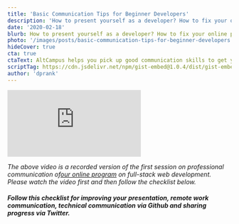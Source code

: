 ```yaml
---
title: 'Basic Communication Tips for Beginner Developers'
description: 'How to present yourself as a developer? How to fix your online presence? Basic remote working communication tips for software developers.'
date: '2020-02-18'
blurb: How to present yourself as a developer? How to fix your online presence? Basic remote working communication tips for software developers.
photo: '/images/posts/basic-communication-tips-for-beginner-developers.png'
hideCover: true
cta: true
ctaText: AltCampus helps you pick up good communication skills to get you good, first job as a software developer.  🙌
scriptTag: https://cdn.jsdelivr.net/npm/gist-embed@1.0.4/dist/gist-embed.min.js
author: 'dprank'
---
```


<div className="video-container">
  <iframe className="video" title="Basic communication tips for beginner developers - How to present yourself as a developer? How to fix your online presence? Basic remote working communication tips for software developers. AltCampus school." src="https://www.youtube.com/embed/-wbR9af83FM" frameborder="0" allow="accelerometer; autoplay; clipboard-write; encrypted-media; gyroscope; picture-in-picture" allowfullscreen></iframe>
</div>

_The above video is a recorded version of the first session on professional communication of<a href="https://altcampus.school">our online program</a> on full-stack web development. Please watch the video first and then follow the checklist below._

##### Follow this checklist for improving your presentation, remote work communication, technical communication via Github and sharing progress via Twitter.

<br />

<code data-gist-id="522655d3ea90adff97df5671f41405d7"></code>
